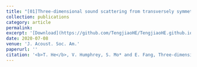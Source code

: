 ```yaml
---
title: "[01]Three-dimensional sound scattering from transversely symmetric surface waves in deep and shallow water using the equivalent source method (Highlight of the computational acoustics section)"
collection: publications
category: article
permalink: 
excerpt: '[Download](https://github.com/TengjiaoHE/TengjiaoHE.github.io/tree/master/files/2020-07-08-2020JASA-number-1.pdf)'
date: 2020-07-08
venue: 'J. Acoust. Soc. Am.'
paperurl: ''
citation: '<b>T. He</b>, V. Humphrey, S. Mo* and E. Fang, Three-dimensional sound scattering from transversely symmetric surface waves in deep and shallow water using the equivalent source method, <i>J. Acoust. Soc. Am.</i> (IF: 2.1), 148, 73 (2020) (https://doi.org/10.1121/10.0001522)'
---
```

